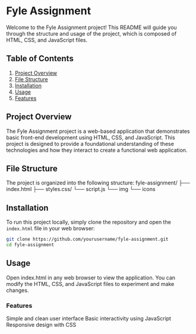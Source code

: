 # Fyle Assignment

Welcome to the Fyle Assignment project! This README will guide you through the structure and usage of the project, which is composed of HTML, CSS, and JavaScript files.

## Table of Contents

1. [Project Overview](#project-overview)
2. [File Structure](#file-structure)
3. [Installation](#installation)
4. [Usage](#usage)
5. [Features](#features)


## Project Overview

The Fyle Assignment project is a web-based application that demonstrates basic front-end development using HTML, CSS, and JavaScript. This project is designed to provide a foundational understanding of these technologies and how they interact to create a functional web application.

## File Structure

The project is organized into the following structure:
fyle-assignment/
├── index.html
├── styles.css/
└── script.js
└── img
└── icons

## Installation

To run this project locally, simply clone the repository and open the `index.html` file in your web browser:

```bash
git clone https://github.com/yourusername/fyle-assignment.git
cd fyle-assignment
```
## Usage
Open index.html in any web browser to view the application. You can modify the HTML, CSS, and JavaScript files to experiment and make changes.

### Features
Simple and clean user interface
Basic interactivity using JavaScript
Responsive design with CSS
